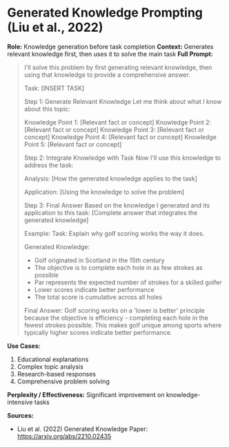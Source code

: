 # Generated Knowledge Prompting (Liu et al., 2022)

**Role:** Knowledge generation before task completion
**Context:** Generates relevant knowledge first, then uses it to solve the main task
**Full Prompt:**
> I'll solve this problem by first generating relevant knowledge, then using that knowledge to provide a comprehensive answer.
>
> Task: [INSERT TASK]
>
> Step 1: Generate Relevant Knowledge
> Let me think about what I know about this topic:
>
> Knowledge Point 1: [Relevant fact or concept]
> Knowledge Point 2: [Relevant fact or concept]
> Knowledge Point 3: [Relevant fact or concept]
> Knowledge Point 4: [Relevant fact or concept]
> Knowledge Point 5: [Relevant fact or concept]
>
> Step 2: Integrate Knowledge with Task
> Now I'll use this knowledge to address the task:
>
> Analysis: [How the generated knowledge applies to the task]
>
> Application: [Using the knowledge to solve the problem]
>
> Step 3: Final Answer
> Based on the knowledge I generated and its application to this task: [Complete answer that integrates the generated knowledge]
>
> Example:
> Task: Explain why golf scoring works the way it does.
>
> Generated Knowledge:
> - Golf originated in Scotland in the 15th century
> - The objective is to complete each hole in as few strokes as possible
> - Par represents the expected number of strokes for a skilled golfer
> - Lower scores indicate better performance
> - The total score is cumulative across all holes
>
> Final Answer: Golf scoring works on a 'lower is better' principle because the objective is efficiency - completing each hole in the fewest strokes possible. This makes golf unique among sports where typically higher scores indicate better performance.

**Use Cases:**
1. Educational explanations
2. Complex topic analysis
3. Research-based responses
4. Comprehensive problem solving

**Perplexity / Effectiveness:** Significant improvement on knowledge-intensive tasks

**Sources:**
- Liu et al. (2022) Generated Knowledge Paper: https://arxiv.org/abs/2210.02435 